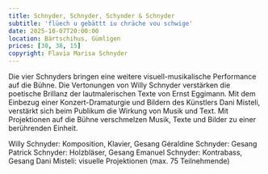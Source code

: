 ```yaml
---
title: Schnyder, Schnyder, Schynder & Schnyder
subtitle: 'flüech u gebättt iu chräche vou schwige'
date: 2025-10-07T20:00:00
location: Bärtschihus, Gümligen
prices: [30, 38, 15]
copyright: Flavia Marisa Schnyder
---
```


Die vier Schnyders bringen eine weitere visuell-musikalische Performance auf die Bühne.
Die Vertonungen von Willy Schnyder verstärken die poetische Brillanz der lautmalerischen Texte von Ernst Eggimann.
Mit dem Einbezug einer Konzert-Dramaturgie und Bildern des Künstlers Dani Misteli, verstärkt sich beim Publikum die Wirkung von Musik und Text. Mit Projektionen auf die Bühne verschmelzen Musik, Texte und Bilder zu einer berührenden Einheit.

Willy Schnyder: Komposition, Klavier, Gesang
Géraldine Schnyder: Gesang
Patrick Schnyder: Holzbläser, Gesang
Emanuel Schnyder: Kontrabass, Gesang
Dani Misteli: visuelle Projektionen
(max. 75 Teilnehmende)

